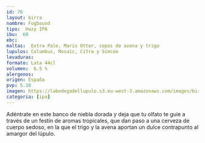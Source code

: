 ```yaml
--- 
id: 76
layout: birra
nombre: Fogbound
tipo:  Hazy IPA
ibu:  60
ebc:
maltas:  Extra Pale, Maris Otter, copos de avena y trigo
lupulos: Columbus, Mosaic, Citra y Simcoe
levaduras: 
formato: Lata 44cl
volumen:  6.5 %
alergenos: 
origen: España
pvp: 5.10
imagen: https://labodegadellupulo.s3.eu-west-3.amazonaws.com/images/birras/fogbound.jpg
categoria: [ipa]
---
```

Adéntrate en este banco de niebla dorada y deja que tu olfato te guíe a través de un festín de aromas tropicales, que dan paso a una cerveza de cuerpo sedoso, en la que el trigo y la avena aportan un dulce contrapunto al amargor del lúpulo.















